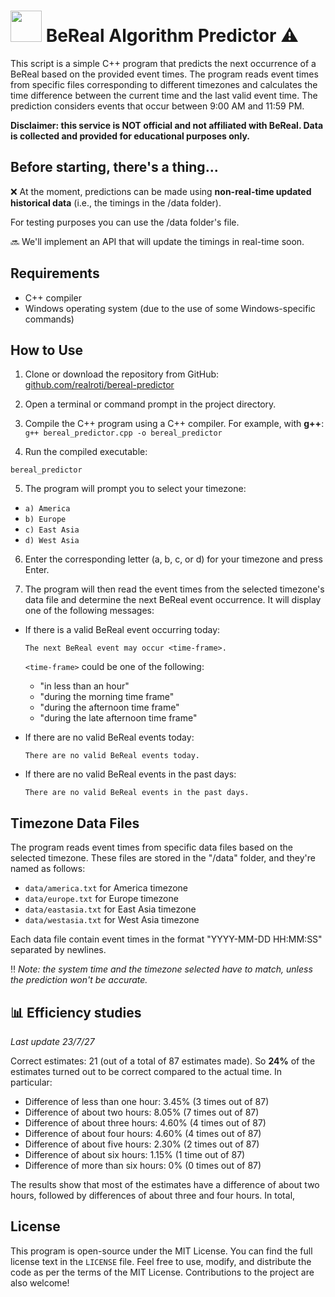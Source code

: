 # <img src="https://github.com/RealRoti/bereal-predictor/assets/68821691/2ee58a72-a746-4e9c-8e9e-a751d58bcccd" width="50"> BeReal Algorithm Predictor ⚠

This script is a simple C++ program that predicts the next occurrence of a BeReal based on the provided event times. The program reads event times from specific files corresponding to different timezones and calculates the time difference between the current time and the last valid event time. The prediction considers events that occur between 9:00 AM and 11:59 PM.

**Disclaimer: this service is NOT official and not affiliated with BeReal. Data is collected and provided for educational purposes only.** 

## Before starting, there's a thing...

❌ At the moment, predictions can be made using **non-real-time updated historical data** (i.e., the timings in the /data folder). 

For testing purposes you can use the /data folder's file.

🔜 We'll implement an API that will update the timings in real-time soon.

## Requirements

- C++ compiler
- Windows operating system (due to the use of some Windows-specific commands)

## How to Use

1. Clone or download the repository from GitHub: [github.com/realroti/bereal-predictor](https://github.com/realroti/bereal-predictor)

2. Open a terminal or command prompt in the project directory.

3. Compile the C++ program using a C++ compiler. For example, with **g++**: `g++ bereal_predictor.cpp -o bereal_predictor`


4. Run the compiled executable:

`bereal_predictor`

5. The program will prompt you to select your timezone:

- `a) America`
- `b) Europe`
- `c) East Asia`
- `d) West Asia`

6. Enter the corresponding letter (a, b, c, or d) for your timezone and press Enter.

7. The program will then read the event times from the selected timezone's data file and determine the next BeReal event occurrence. It will display one of the following messages:

- If there is a valid BeReal event occurring today:
  ```
  The next BeReal event may occur <time-frame>.
  ```
  `<time-frame>` could be one of the following:
  - "in less than an hour"
  - "during the morning time frame"
  - "during the afternoon time frame"
  - "during the late afternoon time frame"

- If there are no valid BeReal events today:
  ```
  There are no valid BeReal events today.
  ```

- If there are no valid BeReal events in the past days:
  ```
  There are no valid BeReal events in the past days.
  ```

## Timezone Data Files

The program reads event times from specific data files based on the selected timezone. These files are stored in the "/data" folder, and they're named as follows: 

- `data/america.txt` for America timezone
- `data/europe.txt` for Europe timezone
- `data/eastasia.txt` for East Asia timezone
- `data/westasia.txt` for West Asia timezone

Each data file contain event times in the format "YYYY-MM-DD HH:MM:SS" separated by newlines.

‼ *Note: the system time and the timezone selected have to match, unless the prediction won't be accurate.*

## 📊 Efficiency studies
*Last update 23/7/27*

Correct estimates: 21 (out of a total of 87 estimates made).
So **24%** of the estimates turned out to be correct compared to the actual time.
In particular:

- Difference of less than one hour: 3.45% (3 times out of 87)
- Difference of about two hours: 8.05% (7 times out of 87)
- Difference of about three hours: 4.60% (4 times out of 87)
- Difference of about four hours: 4.60% (4 times out of 87)
- Difference of about five hours: 2.30% (2 times out of 87)
- Difference of about six hours: 1.15% (1 time out of 87)
- Difference of more than six hours: 0% (0 times out of 87)

The results show that most of the estimates have a difference of about two hours, followed by differences of about three and four hours. In total, 

## License

This program is open-source under the MIT License. You can find the full license text in the `LICENSE` file. Feel free to use, modify, and distribute the code as per the terms of the MIT License. Contributions to the project are also welcome!
